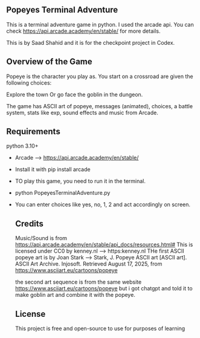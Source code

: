
## Popeyes Terminal Adventure

This is a terminal adventure game in python. I used the arcade api. You can check https://api.arcade.academy/en/stable/
for more details. 

This is by Saad Shahid and it is for the checkpoint project in Codex.

## Overview of the Game

Popeye is the character you play as. You start on a crossroad are given the following choices:

Explore the town
Or go face the goblin in the dungeon.

The game has ASCII art of popeye, messages (animated), choices, a battle system, stats like exp, sound effects and music
from Arcade.

## Requirements

python 3.10+
- Arcade --> https://api.arcade.academy/en/stable/
- Install it with pip install arcade

- TO play this game, you need to run it in the terminal.
- python PopeyesTerminalAdventure.py
- You can enter choices like yes, no, 1, 2 and act accordingly on screen.

  ## Credits

  Music/Sound is from https://api.arcade.academy/en/stable/api_docs/resources.html#
  This is licensed under CC0 by kenney.nl --> https:kenney.nl
  THe first ASCII popeye art is by Joan Stark -->
  Stark, J. Popeye ASCII art [ASCII art]. ASCII Art Archive. Injosoft.
  Retrieved August 17, 2025, from https://www.asciiart.eu/cartoons/popeye

  the second art sequence is from the same website https://www.asciiart.eu/cartoons/popeye but i got chatgpt and
  told it to make goblin art and combine it with the popeye.
  ## License
  This project is free and open-source to use for purposes of learning
